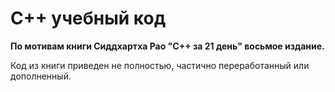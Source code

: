 # С++ учебный код
__По мотивам книги Сиддхартха Рао "С++ за 21 день" восьмое издание.__

Код из книги приведен не полностью, частично переработанный или дополненный.
